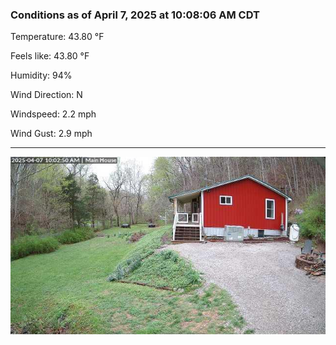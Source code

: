 ### Conditions as of April 7, 2025 at 10:08:06 AM CDT 

Temperature: 43.80 &deg;F

Feels like: 43.80 &deg;F

Humidity: 94%

Wind Direction: N

Windspeed: 2.2 mph

Wind Gust: 2.9 mph

---

<img src="./images/latest.jpeg"/>

